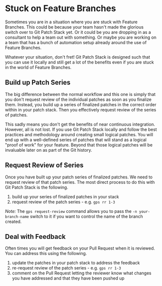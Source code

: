 # Stuck on Feature Branches

Sometimes you are in a situation where you are stuck with Feature Branches.
This could be because your team hasn't made the glorious switch over to Git
Patch Stack yet. Or it could be you are dropping in as a consultant to help a
team out with something. Or maybe you are working on a team that has a bunch of
automation setup already around the use of Feature Branches.

Whatever your situation, don't fret! Git Patch Stack is designed such that
you can use it locally and still get a lot of the benefits even if you are
stuck in the world of Feature Branches.

## Build up Patch Series

The big difference between the normal workflow and this one is simply that you
don't request review of the individual patches as soon as you finalize them.
Instead, you build up a series of finalized patches in the correct order within
in your patch stack. Then you effectively request review of the series of patches.

This sadly means you don't get the benefits of near continuous integration.
However, all is not lost. If you use Git Patch Stack locally and follow the best
practices and methodology around creating small logical patches. You will end
up with a well-defined series of patches that will stand as a logical "proof of
work" for your feature. Beyond that those logical patches will be invaluable
later on as part of the Git history.

## Request Review of Series

Once you have built up your patch series of finalized patches. We need to
request review of that patch series. The most direct process to do this with
Git Patch Stack is the following.

1. build up your series of finalized patches in your stack
2. request review of the patch series - e.g. `gps rr 1-3`

*Note:* The `gps request-review` command allows you to pass the `-n
your-branch-name` switch to it if you want to control the name of the branch
created.

## Deal with Feedback

Often times you will get feedback on your Pull Request when it is reviewed. You can address this using the following.

1. update the patches in your patch stack to address the feedback
2. re-request review of the patch series - e.g. `gps rr 1-3`
3. comment on the Pull Request letting the reviewer know what changes you have
   addressed and that they have been pushed up
